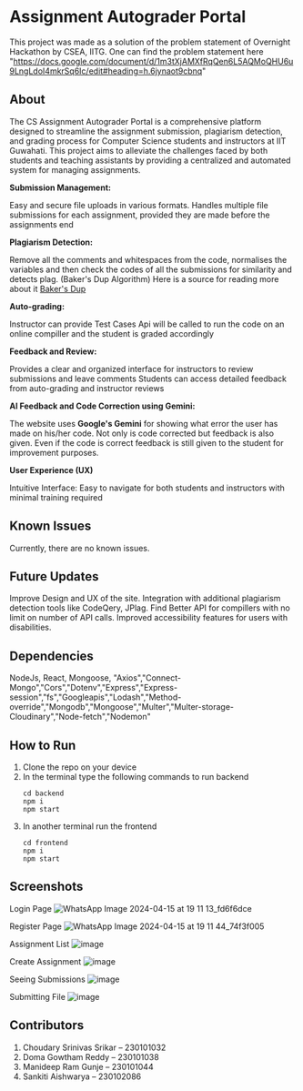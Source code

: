 #  Assignment Autograder Portal

This project was made as a solution of the problem statement of Overnight Hackathon by CSEA, IITG.
One can find the problem statement here "https://docs.google.com/document/d/1m3tXjAMXfRqQen6L5AQMoQHU6u9LngLdoI4mkrSq6Ic/edit#heading=h.6jynaot9cbnq"

## About

The CS Assignment Autograder Portal is a comprehensive platform designed to streamline the assignment submission, plagiarism detection, and grading process for Computer Science students and instructors at IIT Guwahati. This project aims to alleviate the challenges faced by both students and teaching assistants by providing a centralized and automated system for managing assignments.


**Submission Management:**

Easy and secure file uploads in various formats. 
Handles multiple file submissions for each assignment, provided they are made before the assignments end

**Plagiarism Detection:**

Remove all the comments and whitespaces from the code, normalises the variables and then check the codes of all the submissions for similarity and detects plag. (Baker's Dup Algorithm)
Here is a source for reading more about it [Baker's Dup](https://www.computer.org/csdl/proceedings-article/wcre/1995/71110086/12OmNylsZBI)

**Auto-grading:**

Instructor can provide Test Cases Api will be called to run the code on an online compiller and the student is graded accordingly

**Feedback and Review:**

Provides a clear and organized interface for instructors to review submissions and leave comments
Students can access detailed feedback from auto-grading and instructor reviews

**AI Feedback and Code Correction using Gemini:**

The website uses **Google's Gemini** for showing what error the user has made on his/her code. Not only is code corrected but feedback is also given. Even if the code is correct feedback is still given to the student for improvement purposes.

**User Experience (UX)**

Intuitive Interface: Easy to navigate for both students and instructors with minimal training required


## Known Issues
Currently, there are no known issues.

## Future Updates
Improve Design and UX of the site.
Integration with additional plagiarism detection tools like CodeQery, JPlag.
Find Better API for compillers with no limit on number of API calls.
Improved accessibility features for users with disabilities.

## Dependencies
NodeJs, React, Mongoose,
"Axios","Connect-Mongo","Cors","Dotenv","Express","Express-session","fs","Googleapis","Lodash","Method-override","Mongodb","Mongoose","Multer","Multer-storage-Cloudinary","Node-fetch","Nodemon"

## How to Run 
1) Clone the repo on your device
2) In the terminal type the following commands to run backend
   ```
   cd backend
   npm i
   npm start
   ```
4) In another terminal run the frontend
   ```
   cd frontend
   npm i
   npm start
   ```
## Screenshots

Login Page
![WhatsApp Image 2024-04-15 at 19 11 13_fd6f6dce](https://github.com/Tanmay7404/Overnight_Hackathon_CSEA/assets/118533285/de0b6f56-414b-4d09-aee8-f08b059e82eb)

Register Page
![WhatsApp Image 2024-04-15 at 19 11 44_74f3f005](https://github.com/Tanmay7404/Overnight_Hackathon_CSEA/assets/118533285/c01a45c2-b86c-4046-9202-7d4a61ab21df)

Assignment List
![image](https://github.com/Tanmay7404/Overnight_Hackathon_CSEA/assets/118533285/9a08c727-2915-47a9-9b09-64cf1f72500d)

Create Assignment
![image](https://github.com/Tanmay7404/Overnight_Hackathon_CSEA/assets/118533285/44a32373-8302-469a-bf03-2aa1db59adf2)

Seeing Submissions
![image](https://github.com/Tanmay7404/Overnight_Hackathon_CSEA/assets/118533285/434eda81-6271-4b73-a78e-5ccf22a2136e)

Submitting File
![image](https://github.com/Tanmay7404/Overnight_Hackathon_CSEA/assets/118533285/0e16e9c6-4344-4545-9d40-3588199dfb99)

## Contributors

1. Choudary Srinivas Srikar – 230101032  
2. Doma Gowtham Reddy       – 230101038  
3. Manideep Ram Gunje       – 230101044  
4. Sankiti Aishwarya        – 230102086  

